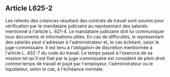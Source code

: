 Article L625-2
----
Les relevés des créances résultant des contrats de travail sont soumis pour
vérification par le mandataire judiciaire au représentant des salariés mentionné
à l'article L. 621-4. Le mandataire judiciaire doit lui communiquer tous
documents et informations utiles. En cas de difficultés, le représentant des
salariés peut s'adresser à l'administrateur et, le cas échéant, saisir le
juge-commissaire. Il est tenu à l'obligation de discrétion mentionnée à
l'article L. 432-7 du code du travail. Le temps passé à l'exercice de sa mission
tel qu'il est fixé par le juge-commissaire est considéré de plein droit comme
temps de travail et payé par l'employeur, l'administrateur ou le liquidateur,
selon le cas, à l'échéance normale.
